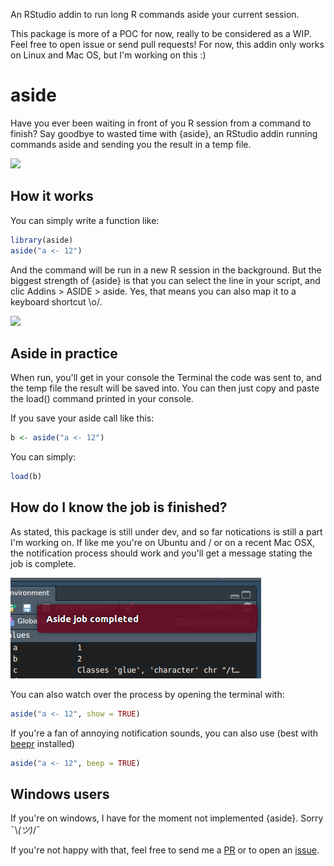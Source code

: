 <!-- README.md is generated from README.Rmd. Please edit that file -->
An RStudio addin to run long R commands aside your current session.

This package is more of a POC for now, really to be considered as a WIP. Feel free to open issue or send pull requests! For now, this addin only works on Linux and Mac OS, but I'm working on this :)

aside
=====

Have you ever been waiting in front of you R session from a command to finish? Say goodbye to wasted time with {aside}, an RStudio addin running commands aside and sending you the result in a temp file.

![](aside.gif)

How it works
------------

You can simply write a function like:

``` r
library(aside)
aside("a <- 12")
```

And the command will be run in a new R session in the background. But the biggest strength of {aside} is that you can select the line in your script, and clic Addins &gt; ASIDE &gt; aside. Yes, that means you can also map it to a keyboard shortcut \\o/.

![](asideaddin.gif)

Aside in practice
-----------------

When run, you'll get in your console the Terminal the code was sent to, and the temp file the result will be saved into. You can then just copy and paste the load() command printed in your console.

If you save your aside call like this:

``` r
b <- aside("a <- 12")
```

You can simply:

``` r
load(b)
```

How do I know the job is finished?
----------------------------------

As stated, this package is still under dev, and so far notications is still a part I'm working on. If like me you're on Ubuntu and / or on a recent Mac OSX, the notification process should work and you'll get a message stating the job is complete.

![](aside_completed.png)

You can also watch over the process by opening the terminal with:

``` r
aside("a <- 12", show = TRUE)
```

If you're a fan of annoying notification sounds, you can also use (best with [beepr](https://cran.r-project.org/web/packages/beepr/index.html) installed)
``` r
aside("a <- 12", beep = TRUE)
```

Windows users
-------------

If you're on windows, I have for the moment not implemented {aside}. Sorry ¯\\*(ツ)*/¯

If you're not happy with that, feel free to send me a [PR](https://github.com/ColinFay/aside/pulls) or to open an [issue](https://github.com/ColinFay/aside/issues).
